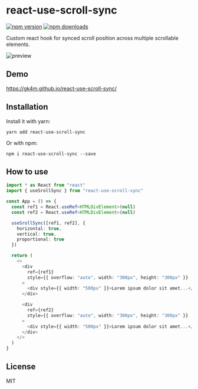 # react-use-scroll-sync

[![npm version](https://badge.fury.io/js/react-use-scroll-sync.svg)](https://badge.fury.io/js/react-use-scroll-sync)
[![npm downloads](https://img.shields.io/npm/dt/react-use-scroll-sync.svg)](https://www.npmjs.com/package/react-use-scroll-sync)

Custom react hook for synced scroll position across multiple scrollable
elements.

![preview](https://media.giphy.com/media/SVlK5t83KhozwUfbKK/giphy.gif)

## Demo

https://gk4m.github.io/react-use-scroll-sync/

## Installation

Install it with yarn:

```
yarn add react-use-scroll-sync
```

Or with npm:

```
npm i react-use-scroll-sync --save
```

## How to use
```typescript
import * as React from "react"
import { useSrollSync } from "react-use-scroll-sync"

const App = () => {
  const ref1 = React.useRef<HTMLDivElement>(null)
  const ref2 = React.useRef<HTMLDivElement>(null)

  useSrollSync([ref1, ref2], {
    horizontal: true,
    vertical: true,
    proportional: true
  })

  return (
    <>
      <div
        ref={ref1}
        style={{ overflow: "auto", width: "300px", height: "300px" }}
      >
        <div style={{ width: "500px" }}>Lorem ipsum dolor sit amet...</div>
      </div>

      <div
        ref={ref2}
        style={{ overflow: "auto", width: "300px", height: "300px" }}
      >
        <div style={{ width: "500px" }}>Lorem ipsum dolor sit amet...</div>
      </div>
    </>
  )
}

```
## License

MIT
